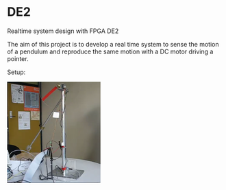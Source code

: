 # DE2
Realtime system design with FPGA DE2

The aim of this project is to develop a real time system to sense the motion of a pendulum and reproduce
the same motion with a DC motor driving a pointer. 

Setup:

<img src="./Picture1.PNG">
